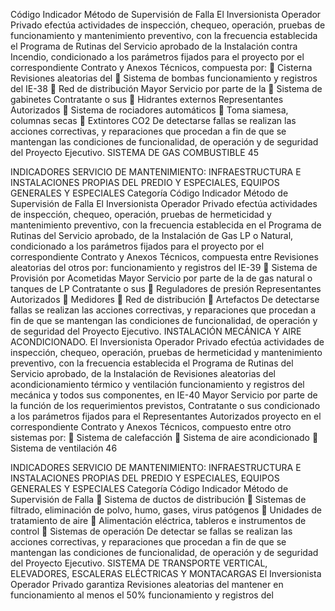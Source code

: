 Código Indicador Método de Supervisión
de Falla
El Inversionista Operador Privado efectúa
actividades de inspección, chequeo,
operación, pruebas de funcionamiento y
mantenimiento preventivo, con la frecuencia
establecida el Programa de Rutinas del
Servicio aprobado de la Instalación contra
Incendio, condicionado a los parámetros
fijados para el proyecto por el correspondiente
Contrato y Anexos Técnicos, compuesta por:
 Cisterna Revisiones aleatorias del
 Sistema de bombas funcionamiento y registros del
IE-38  Red de distribución Mayor Servicio por parte de la
 Sistema de gabinetes Contratante o sus
 Hidrantes externos Representantes Autorizados
 Sistema de rociadores automáticos
 Toma siamesa, columnas secas
 Extintores CO2
De detectarse fallas se realizan las acciones
correctivas, y reparaciones que procedan a fin
de que se mantengan las condiciones de
funcionalidad, de operación y de seguridad del
Proyecto Ejecutivo.
SISTEMA DE GAS COMBUSTIBLE
45

INDICADORES SERVICIO DE MANTENIMIENTO: INFRAESTRUCTURA E INSTALACIONES
PROPIAS DEL PREDIO Y ESPECIALES, EQUIPOS GENERALES Y ESPECIALES
Categoría
Código Indicador Método de Supervisión
de Falla
El Inversionista Operador Privado efectúa
actividades de inspección, chequeo,
operación, pruebas de hermeticidad y
mantenimiento preventivo, con la frecuencia
establecida en el Programa de Rutinas del
Servicio aprobado, de la Instalación de Gas LP
o Natural, condicionado a los parámetros
fijados para el proyecto por el correspondiente
Contrato y Anexos Técnicos, compuesta entre Revisiones aleatorias del
otros por: funcionamiento y registros del
IE-39  Sistema de Provisión por Acometidas Mayor Servicio por parte de la
de gas natural o tanques de LP Contratante o sus
 Reguladores de presión Representantes Autorizados
 Medidores
 Red de distribución
 Artefactos
De detectarse fallas se realizan las acciones
correctivas, y reparaciones que procedan a fin
de que se mantengan las condiciones de
funcionalidad, de operación y de seguridad del
Proyecto Ejecutivo.
INSTALACIÓN MECÁNICA Y AIRE ACONDICIONADO.
El Inversionista Operador Privado efectúa
actividades de inspección, chequeo,
operación, pruebas de hermeticidad y
mantenimiento preventivo, con la frecuencia
establecida el Programa de Rutinas del
Servicio aprobado, de la Instalación de
Revisiones aleatorias del
acondicionamiento térmico y ventilación
funcionamiento y registros del
mecánica y todos sus componentes, en
IE-40 Mayor Servicio por parte de la
función de los requerimientos previstos,
Contratante o sus
condicionado a los parámetros fijados para el
Representantes Autorizados
proyecto en el correspondiente Contrato y
Anexos Técnicos, compuesto entre otro
sistemas por:
 Sistema de calefacción
 Sistema de aire acondicionado
 Sistema de ventilación
46

INDICADORES SERVICIO DE MANTENIMIENTO: INFRAESTRUCTURA E INSTALACIONES
PROPIAS DEL PREDIO Y ESPECIALES, EQUIPOS GENERALES Y ESPECIALES
Categoría
Código Indicador Método de Supervisión
de Falla
 Sistema de ductos de distribución
 Sistemas de filtrado, eliminación de
polvo, humo, gases, virus patógenos
 Unidades de tratamiento de aire
 Alimentación eléctrica, tableros e
instrumentos de control
 Sistemas de operación
De detectar se fallas se realizan las acciones
correctivas, y reparaciones que procedan a fin
de que se mantengan las condiciones de
funcionalidad, de operación y de seguridad del
Proyecto Ejecutivo.
SISTEMA DE TRANSPORTE VERTICAL, ELEVADORES, ESCALERAS ELÉCTRICAS
Y MONTACARGAS
El Inversionista Operador Privado garantiza
Revisiones aleatorias del
mantener en funcionamiento al menos el 50%
funcionamiento y registros del
